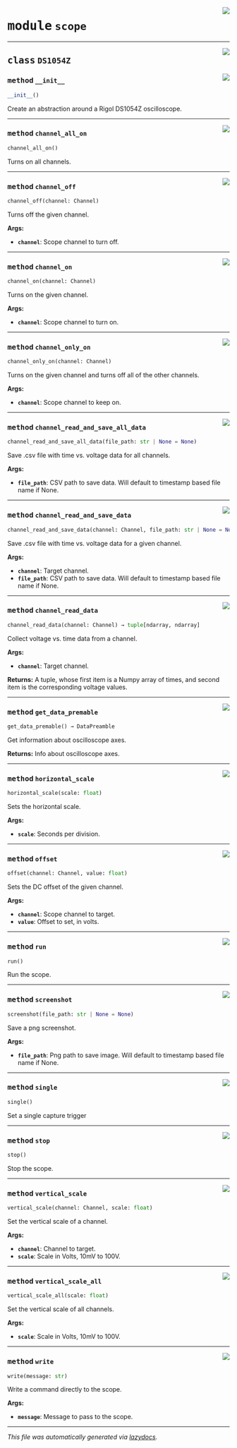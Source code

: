 <!-- markdownlint-disable -->

<a href="https://github.com/UBCFormulaElectric/Consolidated-Firmware/tree/master/firmware/chimera_v2/scope#L0"><img align="right" style="float:right;" src="https://img.shields.io/badge/-source-cccccc?style=flat-square"></a>

# <kbd>module</kbd> `scope`






---

<a href="https://github.com/UBCFormulaElectric/Consolidated-Firmware/tree/master/firmware/chimera_v2/scope/DS1054Z#L11"><img align="right" style="float:right;" src="https://img.shields.io/badge/-source-cccccc?style=flat-square"></a>

## <kbd>class</kbd> `DS1054Z`




<a href="https://github.com/UBCFormulaElectric/Consolidated-Firmware/tree/master/firmware/chimera_v2/scope/__init__#L20"><img align="right" style="float:right;" src="https://img.shields.io/badge/-source-cccccc?style=flat-square"></a>

### <kbd>method</kbd> `__init__`

```python
__init__()
```

Create an abstraction around a Rigol DS1054Z oscilloscope. 




---

<a href="https://github.com/UBCFormulaElectric/Consolidated-Firmware/tree/master/firmware/chimera_v2/scope/channel_all_on#L80"><img align="right" style="float:right;" src="https://img.shields.io/badge/-source-cccccc?style=flat-square"></a>

### <kbd>method</kbd> `channel_all_on`

```python
channel_all_on()
```

Turns on all channels. 

---

<a href="https://github.com/UBCFormulaElectric/Consolidated-Firmware/tree/master/firmware/chimera_v2/scope/channel_off#L59"><img align="right" style="float:right;" src="https://img.shields.io/badge/-source-cccccc?style=flat-square"></a>

### <kbd>method</kbd> `channel_off`

```python
channel_off(channel: Channel)
```

Turns off the given channel. 



**Args:**
 
 - <b>`channel`</b>:  Scope channel to turn off. 

---

<a href="https://github.com/UBCFormulaElectric/Consolidated-Firmware/tree/master/firmware/chimera_v2/scope/channel_on#L49"><img align="right" style="float:right;" src="https://img.shields.io/badge/-source-cccccc?style=flat-square"></a>

### <kbd>method</kbd> `channel_on`

```python
channel_on(channel: Channel)
```

Turns on the given channel. 



**Args:**
 
 - <b>`channel`</b>:  Scope channel to turn on. 

---

<a href="https://github.com/UBCFormulaElectric/Consolidated-Firmware/tree/master/firmware/chimera_v2/scope/channel_only_on#L69"><img align="right" style="float:right;" src="https://img.shields.io/badge/-source-cccccc?style=flat-square"></a>

### <kbd>method</kbd> `channel_only_on`

```python
channel_only_on(channel: Channel)
```

Turns on the given channel and turns off all of the other channels. 



**Args:**
 
 - <b>`channel`</b>:  Scope channel to keep on. 

---

<a href="https://github.com/UBCFormulaElectric/Consolidated-Firmware/tree/master/firmware/chimera_v2/scope/channel_read_and_save_all_data#L313"><img align="right" style="float:right;" src="https://img.shields.io/badge/-source-cccccc?style=flat-square"></a>

### <kbd>method</kbd> `channel_read_and_save_all_data`

```python
channel_read_and_save_all_data(file_path: str | None = None)
```

Save .csv file with time vs. voltage data for all channels. 



**Args:**
 
 - <b>`file_path`</b>:  CSV path to save data. Will default to timestamp based file name if None. 

---

<a href="https://github.com/UBCFormulaElectric/Consolidated-Firmware/tree/master/firmware/chimera_v2/scope/channel_read_and_save_data#L289"><img align="right" style="float:right;" src="https://img.shields.io/badge/-source-cccccc?style=flat-square"></a>

### <kbd>method</kbd> `channel_read_and_save_data`

```python
channel_read_and_save_data(channel: Channel, file_path: str | None = None)
```

Save .csv file with time vs. voltage data for a given channel. 



**Args:**
 
 - <b>`channel`</b>:  Target channel. 
 - <b>`file_path`</b>:  CSV path to save data. Will default to timestamp based file name if None. 

---

<a href="https://github.com/UBCFormulaElectric/Consolidated-Firmware/tree/master/firmware/chimera_v2/scope/channel_read_data#L209"><img align="right" style="float:right;" src="https://img.shields.io/badge/-source-cccccc?style=flat-square"></a>

### <kbd>method</kbd> `channel_read_data`

```python
channel_read_data(channel: Channel) → tuple[ndarray, ndarray]
```

Collect voltage vs. time data from a channel. 



**Args:**
 
 - <b>`channel`</b>:  Target channel. 



**Returns:**
 A tuple, whose first item is a Numpy array of times, and second item is the corresponding voltage values. 

---

<a href="https://github.com/UBCFormulaElectric/Consolidated-Firmware/tree/master/firmware/chimera_v2/scope/get_data_premable#L185"><img align="right" style="float:right;" src="https://img.shields.io/badge/-source-cccccc?style=flat-square"></a>

### <kbd>method</kbd> `get_data_premable`

```python
get_data_premable() → DataPreamble
```

Get information about oscilloscope axes. 



**Returns:**
  Info about oscilloscope axes. 

---

<a href="https://github.com/UBCFormulaElectric/Consolidated-Firmware/tree/master/firmware/chimera_v2/scope/horizontal_scale#L148"><img align="right" style="float:right;" src="https://img.shields.io/badge/-source-cccccc?style=flat-square"></a>

### <kbd>method</kbd> `horizontal_scale`

```python
horizontal_scale(scale: float)
```

Sets the horizontal scale. 



**Args:**
 
 - <b>`scale`</b>:  Seconds per division. 

---

<a href="https://github.com/UBCFormulaElectric/Consolidated-Firmware/tree/master/firmware/chimera_v2/scope/offset#L85"><img align="right" style="float:right;" src="https://img.shields.io/badge/-source-cccccc?style=flat-square"></a>

### <kbd>method</kbd> `offset`

```python
offset(channel: Channel, value: float)
```

Sets the DC offset of the given channel. 



**Args:**
 
 - <b>`channel`</b>:  Scope channel to target. 
 - <b>`value`</b>:  Offset to set, in volts. 

---

<a href="https://github.com/UBCFormulaElectric/Consolidated-Firmware/tree/master/firmware/chimera_v2/scope/run#L41"><img align="right" style="float:right;" src="https://img.shields.io/badge/-source-cccccc?style=flat-square"></a>

### <kbd>method</kbd> `run`

```python
run()
```

Run the scope. 

---

<a href="https://github.com/UBCFormulaElectric/Consolidated-Firmware/tree/master/firmware/chimera_v2/scope/screenshot#L96"><img align="right" style="float:right;" src="https://img.shields.io/badge/-source-cccccc?style=flat-square"></a>

### <kbd>method</kbd> `screenshot`

```python
screenshot(file_path: str | None = None)
```

Save a png screenshot. 



**Args:**
 
 - <b>`file_path`</b>:  Png path to save image. Will default to timestamp based file name if None. 

---

<a href="https://github.com/UBCFormulaElectric/Consolidated-Firmware/tree/master/firmware/chimera_v2/scope/single#L45"><img align="right" style="float:right;" src="https://img.shields.io/badge/-source-cccccc?style=flat-square"></a>

### <kbd>method</kbd> `single`

```python
single()
```

Set a single capture trigger 

---

<a href="https://github.com/UBCFormulaElectric/Consolidated-Firmware/tree/master/firmware/chimera_v2/scope/stop#L37"><img align="right" style="float:right;" src="https://img.shields.io/badge/-source-cccccc?style=flat-square"></a>

### <kbd>method</kbd> `stop`

```python
stop()
```

Stop the scope. 

---

<a href="https://github.com/UBCFormulaElectric/Consolidated-Firmware/tree/master/firmware/chimera_v2/scope/vertical_scale#L123"><img align="right" style="float:right;" src="https://img.shields.io/badge/-source-cccccc?style=flat-square"></a>

### <kbd>method</kbd> `vertical_scale`

```python
vertical_scale(channel: Channel, scale: float)
```

Set the vertical scale of a channel. 



**Args:**
 
 - <b>`channel`</b>:  Channel to target. 
 - <b>`scale`</b>:  Scale in Volts, 10mV to 100V. 

---

<a href="https://github.com/UBCFormulaElectric/Consolidated-Firmware/tree/master/firmware/chimera_v2/scope/vertical_scale_all#L136"><img align="right" style="float:right;" src="https://img.shields.io/badge/-source-cccccc?style=flat-square"></a>

### <kbd>method</kbd> `vertical_scale_all`

```python
vertical_scale_all(scale: float)
```

Set the vertical scale of all channels. 



**Args:**
 
 - <b>`scale`</b>:  Scale in Volts, 10mV to 100V. 

---

<a href="https://github.com/UBCFormulaElectric/Consolidated-Firmware/tree/master/firmware/chimera_v2/scope/write#L159"><img align="right" style="float:right;" src="https://img.shields.io/badge/-source-cccccc?style=flat-square"></a>

### <kbd>method</kbd> `write`

```python
write(message: str)
```

Write a command directly to the scope. 



**Args:**
 
 - <b>`message`</b>:  Message to pass to the scope. 




---

_This file was automatically generated via [lazydocs](https://github.com/ml-tooling/lazydocs)._
